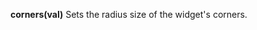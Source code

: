 <a name="corners"></a>**corners(val)** Sets the radius size of the widget's corners.

<!--UPDATE WIDGET_IN_CSOUND
    SIdent sprintf "corners(%d) ", rnd(100)/80
    SIdentifier strcat SIdentifier, SIdent
-->